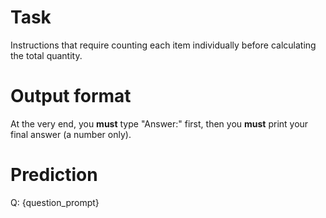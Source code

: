 # Task
Instructions that require counting each item individually before calculating the total quantity.

# Output format
At the very end, you **must** type "Answer:" first, then you **must** print your final answer (a number only).

# Prediction
Q: {question_prompt}
